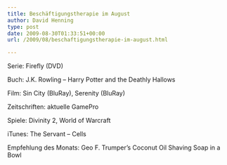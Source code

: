 ```yaml
---
title: Beschäftigungstherapie im August
author: David Henning
type: post
date: 2009-08-30T01:33:51+00:00
url: /2009/08/beschaftigungstherapie-im-august.html

---
```

Serie: Firefly (DVD)

Buch: J.K. Rowling &#8211; Harry Potter and the Deathly Hallows

Film: Sin City (BluRay), Serenity (BluRay)

Zeitschriften: aktuelle GamePro

Spiele: Divinity 2, World of Warcraft

iTunes: The Servant &#8211; Cells

Empfehlung des Monats: Geo F. Trumper&#8217;s Coconut Oil Shaving Soap in a Bowl